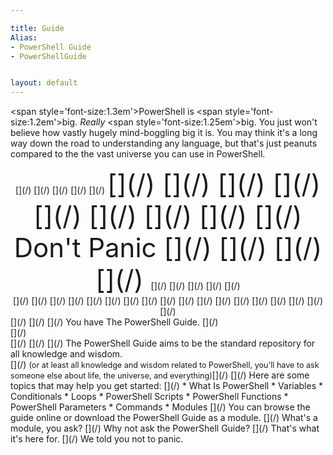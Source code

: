 ```yaml
---

title: Guide
Alias: 
- PowerShell Guide
- PowerShellGuide


layout: default
---
```


<span style='font-size:1.3em'[](/)>PowerShell</span>[](/) is <span style='font-size:1.2em'[](/)>big</span>[](/).
[](/)
[](/)_Really_[](/) <span style='font-size:1.25em'[](/)>big</span>[](/).
[](/)
You just won't believe how vastly hugely mind-boggling big it is.
[](/)
You may think it's a long way down the road to understanding any language,
but that's just peanuts compared to the the vast universe you can use in PowerShell.
[](/)
<br/>[](/)
[](/)
<div style='text-align:center'[](/)>[](/)
[](/) [](/) [](/) [](/) <span style='font-size:3em'[](/)>[](/)
[](/) [](/) [](/) [](/) [](/) [](/) [](/) [](/) Don't Panic
[](/) [](/) [](/) [](/) </span>[](/)
[](/) [](/) [](/) [](/) <br/>[](/) [](/) [](/) [](/) [](/) [](/) [](/) [](/) [](/) [](/) [](/) [](/) [](/)
[](/) [](/) [](/) [](/) <br/>[](/)
</div>[](/)
[](/)
[](/)
You have The PowerShell Guide.
[](/)
<br/>[](/)
<br/>[](/)
[](/)
[](/)
The PowerShell Guide aims to be the standard repository for all knowledge and wisdom.
<br/>[](/) <span style='font-size:.9em'[](/)>(or at least all knowledge and wisdom related to PowerShell, you'll have to ask someone else about life, the universe, and everything)</span>[](/)
[](/)
Here are some topics that may help you get started:
[](/)
* What Is PowerShell
* Variables
* Conditionals
* Loops
* PowerShell Scripts
* PowerShell Functions
* PowerShell Parameters
* Commands
* Modules
[](/)
You can browse the guide online or download the PowerShell Guide as a module.
[](/)
What's a module, you ask?
[](/)
Why not ask the PowerShell Guide?
[](/)
That's what it's here for.
[](/)
We told you not to panic.
